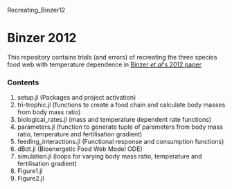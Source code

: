 Recreating_Binzer12

# Binzer 2012

This repository contains trials (and errors) of recreating the three species food web with temperature dependence in [Binzer _et al_'s 2012 paper](https://royalsocietypublishing.org/doi/abs/10.1098/rstb.2012.0230)


### Contents

1. setup.jl                 (Packages and project activation)
2. tri-trophic.jl           (functions to create a food chain and calculate body masses from body mass ratio)
3. biological_rates.jl      (mass and temperature dependent rate functions)
4. parameters.jl            (function to generate tuple of parameters from body mass ratio, temperature and fertilisation gradient)
5. feeding_interactions.jl  (Functional response and consumption functions)
6. dBdt.jl                  (Bioenergetic Food Web Model ODE)
7. simulation.jl            (loops for varying body mass ratio, temperature and fertilisation gradient)
8. Figure1.jl
9. Figure2.jl 
